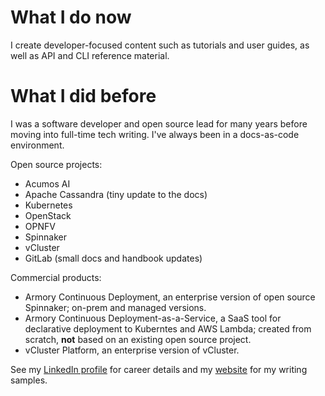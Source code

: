 
<!--
**aimeeu/aimeeu** is a ✨ _special_ ✨ repository because its `README.md` (this file) appears on your GitHub profile.

Here are some ideas to get you started:

- 🔭 I’m currently working on ...
- 🌱 I’m currently learning ...
- 👯 I’m looking to collaborate on ...
- 🤔 I’m looking for help with ...
- 💬 Ask me about ...
- 📫 How to reach me: ...
- 😄 Pronouns: ...
- ⚡ Fun fact: ...
-->
# What I do now

I create developer-focused content such as tutorials and user guides, as well as API and CLI reference material. 

# What I did before

I was a software developer and open source lead for many years before moving into full-time tech writing. I've always been in a docs-as-code environment.

Open source projects:

- Acumos AI
- Apache Cassandra (tiny update to the docs)
- Kubernetes
- OpenStack
- OPNFV
- Spinnaker
- vCluster
- GitLab (small docs and handbook updates)

 Commercial products: 
 
 - Armory Continuous Deployment, an enterprise version of open source Spinnaker; on-prem and managed versions.
 - Armory Continuous Deployment-as-a-Service, a SaaS tool for declarative deployment to Kuberntes and AWS Lambda; created from scratch, **not** based on an existing open source project.
 - vCluster Platform, an enterprise version of vCluster.


  See my [LinkedIn profile](https://www.linkedin.com/in/aimee-ukasick/) for career details and my [website](https://aimeeukasick.net/docs/samples/) for my writing samples. 
